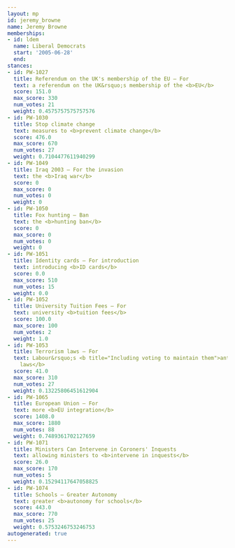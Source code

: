 ```yaml
---
layout: mp
id: jeremy_browne
name: Jeremy Browne
memberships:
- id: ldem
  name: Liberal Democrats
  start: '2005-06-28'
  end: 
stances:
- id: PW-1027
  title: Referendum on the UK's membership of the EU — For
  text: a referendum on the UK&rsquo;s membership of the <b>EU</b>
  score: 151.0
  max_score: 330
  num_votes: 21
  weight: 0.4575757575757576
- id: PW-1030
  title: Stop climate change
  text: measures to <b>prevent climate change</b>
  score: 476.0
  max_score: 670
  num_votes: 27
  weight: 0.7104477611940299
- id: PW-1049
  title: Iraq 2003 — For the invasion
  text: the <b>Iraq war</b>
  score: 0
  max_score: 0
  num_votes: 0
  weight: 0
- id: PW-1050
  title: Fox hunting — Ban
  text: the <b>hunting ban</b>
  score: 0
  max_score: 0
  num_votes: 0
  weight: 0
- id: PW-1051
  title: Identity cards — For introduction
  text: introducing <b>ID cards</b>
  score: 0.0
  max_score: 510
  num_votes: 15
  weight: 0.0
- id: PW-1052
  title: University Tuition Fees — For
  text: university <b>tuition fees</b>
  score: 100.0
  max_score: 100
  num_votes: 2
  weight: 1.0
- id: PW-1053
  title: Terrorism laws — For
  text: Labour&rsquo;s <b title="Including voting to maintain them">anti-terrorism
    laws</b>
  score: 41.0
  max_score: 310
  num_votes: 27
  weight: 0.13225806451612904
- id: PW-1065
  title: European Union — For
  text: more <b>EU integration</b>
  score: 1408.0
  max_score: 1880
  num_votes: 88
  weight: 0.7489361702127659
- id: PW-1071
  title: Ministers Can Intervene in Coroners' Inquests
  text: allowing ministers to <b>intervene in inquests</b>
  score: 26.0
  max_score: 170
  num_votes: 5
  weight: 0.15294117647058825
- id: PW-1074
  title: Schools — Greater Autonomy
  text: greater <b>autonomy for schools</b>
  score: 443.0
  max_score: 770
  num_votes: 25
  weight: 0.5753246753246753
autogenerated: true
---
```

